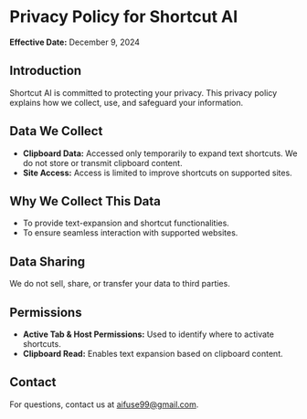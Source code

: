 # Privacy Policy for Shortcut AI

**Effective Date:** December 9, 2024

## Introduction
Shortcut AI is committed to protecting your privacy. This privacy policy explains how we collect, use, and safeguard your information.

## Data We Collect
- **Clipboard Data:** Accessed only temporarily to expand text shortcuts. We do not store or transmit clipboard content.
- **Site Access:** Access is limited to improve shortcuts on supported sites.

## Why We Collect This Data
- To provide text-expansion and shortcut functionalities.
- To ensure seamless interaction with supported websites.

## Data Sharing
We do not sell, share, or transfer your data to third parties.

## Permissions
- **Active Tab & Host Permissions:** Used to identify where to activate shortcuts.
- **Clipboard Read:** Enables text expansion based on clipboard content.

## Contact
For questions, contact us at [aifuse99@gmail.com](mailto:aifuse99@gmail.com).
